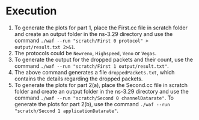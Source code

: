 # Execution
1. To generate the plots for part 1, place the First.cc file in scratch folder and create an output folder in the ns-3.29 directory and use the command `./waf --run "scratch/First 0 protocol" > output/result.txt 2>&1`.
2. The protocols could be `Newreno`, `Highspeed`, `Veno` or `Vegas`.
3. To generate the output for the dropped packets and their count, use the command `./waf --run "scratch/First 1 output/result.txt"`.
4. The above command generates a file `droppedPackets.txt`, which contains the details regarding the dropped packets.
5. To generate the plots for part 2(a), place the Second.cc file in scratch folder and create an output folder in the ns-3.29 directory and use the command `./waf --run "scratch/Second 0 channelDatarate"`. To generate the plots for part 2(b), use the command `./waf --run "scratch/Second 1 applicationDatarate"`.
